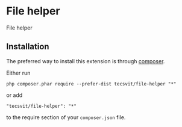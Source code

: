 File helper
===========
File helper

Installation
------------

The preferred way to install this extension is through [composer](http://getcomposer.org/download/).

Either run

```
php composer.phar require --prefer-dist tecsvit/file-helper "*"
```

or add

```
"tecsvit/file-helper": "*"
```

to the require section of your `composer.json` file.